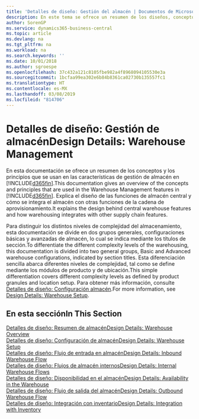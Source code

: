 ```yaml
---
title: 'Detalles de diseño: Gestión del almacén | Documentos de Microsoft'
description: En este tema se ofrece un resumen de los diseños, conceptos y principios que están detrás de las características de gestión de almacén en Business Central.
author: SorenGP
ms.service: dynamics365-business-central
ms.topic: article
ms.devlang: na
ms.tgt_pltfrm: na
ms.workload: na
ms.search.keywords: ''
ms.date: 10/01/2018
ms.author: sgroespe
ms.openlocfilehash: 37c432a121c8105fbe982a4f8968094105530e3a
ms.sourcegitcommit: 1bcfaa99ea302e6b84b8361ca02730b135557fc1
ms.translationtype: HT
ms.contentlocale: es-MX
ms.lasthandoff: 03/08/2019
ms.locfileid: "814706"
---
```

# <a name="design-details-warehouse-management"></a><span data-ttu-id="ae1c5-103">Detalles de diseño: Gestión de almacén</span><span class="sxs-lookup"><span data-stu-id="ae1c5-103">Design Details: Warehouse Management</span></span>
<span data-ttu-id="ae1c5-104">En esta documentación se ofrece un resumen de los conceptos y los principios que se usan en las características de gestión de almacén en [!INCLUDE[d365fin](includes/d365fin_md.md)].</span><span class="sxs-lookup"><span data-stu-id="ae1c5-104">This documentation gives an overview of the concepts and principles that are used in the Warehouse Management features in [!INCLUDE[d365fin](includes/d365fin_md.md)].</span></span> <span data-ttu-id="ae1c5-105">Explica el diseño de las funciones de almacén central y cómo se integra el almacén con otras funciones de la cadena de aprovisionamiento.</span><span class="sxs-lookup"><span data-stu-id="ae1c5-105">It explains the design behind central warehouse features and how warehousing integrates with other supply chain features.</span></span>  

<span data-ttu-id="ae1c5-106">Para distinguir los distintos niveles de complejidad del almacenamiento, esta documentación se divide en dos grupos generales, configuraciones básicas y avanzadas de almacén, lo cual se indica mediante los títulos de sección.</span><span class="sxs-lookup"><span data-stu-id="ae1c5-106">To differentiate the different complexity levels of the warehousing, this documentation is divided into two general groups, Basic and Advanced warehouse configurations, indicated by section titles.</span></span> <span data-ttu-id="ae1c5-107">Esta diferenciación sencilla abarca diferentes niveles de complejidad, tal como se define mediante los módulos de producto y de ubicación.</span><span class="sxs-lookup"><span data-stu-id="ae1c5-107">This simple differentiation covers different complexity levels as defined by product granules and location setup.</span></span> <span data-ttu-id="ae1c5-108">Para obtener más información, consulte [Detalles de diseño: Configuración almacén](design-details-warehouse-setup.md).</span><span class="sxs-lookup"><span data-stu-id="ae1c5-108">For more information, see [Design Details: Warehouse Setup](design-details-warehouse-setup.md).</span></span>  

## <a name="in-this-section"></a><span data-ttu-id="ae1c5-109">En esta sección</span><span class="sxs-lookup"><span data-stu-id="ae1c5-109">In This Section</span></span>  
[<span data-ttu-id="ae1c5-110">Detalles de diseño: Resumen de almacén</span><span class="sxs-lookup"><span data-stu-id="ae1c5-110">Design Details: Warehouse Overview</span></span>](design-details-warehouse-overview.md)  
[<span data-ttu-id="ae1c5-111">Detalles de diseño: Configuración de almacén</span><span class="sxs-lookup"><span data-stu-id="ae1c5-111">Design Details: Warehouse Setup</span></span>](design-details-warehouse-setup.md)  
[<span data-ttu-id="ae1c5-112">Detalles de diseño: Flujo de entrada en almacén</span><span class="sxs-lookup"><span data-stu-id="ae1c5-112">Design Details: Inbound Warehouse Flow</span></span>](design-details-inbound-warehouse-flow.md)  
[<span data-ttu-id="ae1c5-113">Detalles de diseño: Flujos de almacén internos</span><span class="sxs-lookup"><span data-stu-id="ae1c5-113">Design Details: Internal Warehouse Flows</span></span>](design-details-internal-warehouse-flows.md)  
[<span data-ttu-id="ae1c5-114">Detalles de diseño: Disponibilidad en el almacén</span><span class="sxs-lookup"><span data-stu-id="ae1c5-114">Design Details: Availability in the Warehouse</span></span>](design-details-availability-in-the-warehouse.md)  
[<span data-ttu-id="ae1c5-115">Detalles de diseño: Flujo de salida del almacén</span><span class="sxs-lookup"><span data-stu-id="ae1c5-115">Design Details: Outbound Warehouse Flow</span></span>](design-details-outbound-warehouse-flow.md)  
[<span data-ttu-id="ae1c5-116">Detalles de diseño: Integración con inventario</span><span class="sxs-lookup"><span data-stu-id="ae1c5-116">Design Details: Integration with Inventory</span></span>](design-details-integration-with-inventory.md)

